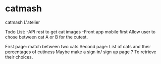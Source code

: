# catmash
catmash L'atelier

Todo List:
-API rest to get cat images
-Front app mobile first
Allow user to chose between cat A or B for the cutest.

First page:
match between two cats
Second page:
List of cats and their percentages of cutiness
Maybe make a sign in/ sign up page ? To retrieve their choices.